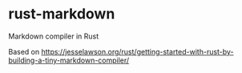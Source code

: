 # rust-markdown
Markdown compiler in Rust

Based on https://jesselawson.org/rust/getting-started-with-rust-by-building-a-tiny-markdown-compiler/
